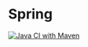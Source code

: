 # Spring
[![Java CI with Maven](https://github.com/StefanyEdu/Spring/actions/workflows/maven.yml/badge.svg)](https://github.com/StefanyEdu/Spring/actions/workflows/maven.yml)
